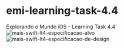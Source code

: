 # emi-learning-task-4.4
Explorando o Mundo iOS - Learning Task 4.4
![mais-swift-lt4-especificacao-alvo](https://github.com/JeovaneSousa/emi-validation-3/assets/66012358/9715b6d5-1153-4b96-ab1c-8f1f7af0eb8e)
![mais-swift-lt4-especificacao-de-design](https://github.com/JeovaneSousa/emi-validation-3/assets/66012358/319ccbb5-7c47-4240-9b6a-1d40747dd9ac)
